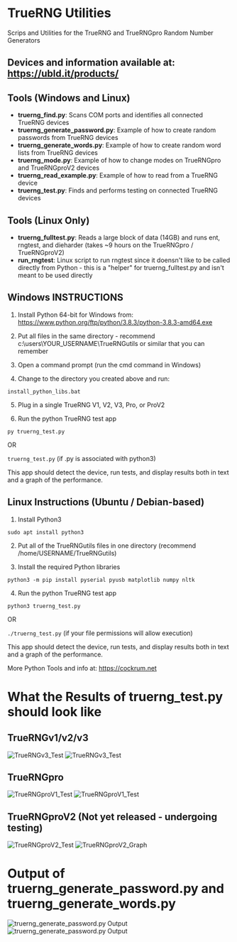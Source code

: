 TrueRNG Utilities
=================
Scrips and Utilities for the TrueRNG and TrueRNGpro Random Number Generators

Devices and information available at: https://ubld.it/products/
---------------------------------------------------------------

Tools (Windows and Linux)
-------------------------
* **truerng_find.py**:	Scans COM ports and identifies all connected TrueRNG devices
* **truerng_generate_password.py**: Example of how to create random passwords from TrueRNG devices
* **truerng_generate_words.py**: Example of how to create random word lists from TrueRNG devices
* **truerng_mode.py**: Example of how to change modes on TrueRNGpro and TrueRNGproV2 devices
* **truerng_read_example.py**: Example of how to read from a TrueRNG device
* **truerng_test.py**: Finds and performs testing on connected TrueRNG devices

Tools (Linux Only)
------------------
* **truerng_fulltest.py**:	Reads a large block of data (14GB) and runs ent, rngtest, and dieharder (takes ~9 hours on the TrueRNGpro / TrueRNGproV2)
* **run_rngtest**:					Linux script to run rngtest since it doensn't like to be called directly from Python - this is a "helper" for truerng_fulltest.py and isn't meant to be used directly

Windows INSTRUCTIONS
--------------------

1. Install Python 64-bit for Windows from:
https://www.python.org/ftp/python/3.8.3/python-3.8.3-amd64.exe

2. Put all files in the same directory - recommend c:\users\YOUR_USERNAME\TrueRNGutils or similar that you can remember

3. Open a command prompt (run the cmd command in Windows)

4. Change to the directory you created above and run: 

`install_python_libs.bat`

5. Plug in a single TrueRNG V1, V2, V3, Pro, or ProV2

6. Run the python TrueRNG test app

`py truerng_test.py`

OR

`truerng_test.py` (if .py is associated with python3)

This app should detect the device, run tests, and display results both in text and a graph of the performance.

Linux Instructions (Ubuntu / Debian-based)
------------------------------------------

1. Install Python3

`sudo apt install python3`

2. Put all of the TrueRNGutils files in one directory (recommend /home/USERNAME/TrueRNGutils)

3. Install the required Python libraries

`python3 -m pip install pyserial pyusb matplotlib numpy nltk `

4. Run the python TrueRNG test app

`python3 truerng_test.py`

OR

`./truerng_test.py` (if your file permissions will allow execution)
 
This app should detect the device, run tests, and display results both in text and a graph of the performance.

More Python Tools and info at:  https://cockrum.net

What the Results of truerng_test.py should look like
====================================================

TrueRNGv1/v2/v3
---------------

![TrueRNGv3_Test](https://cockrum.net/images/TrueRNGv3_Test.jpg)
![TrueRNGv3_Test](https://cockrum.net/images/TrueRNGv3_Graph.jpg)

TrueRNGpro
---------------

![TrueRNGproV1_Test](https://cockrum.net/images/TrueRNGproV1_Test.jpg)
![TrueRNGproV1_Test](https://cockrum.net/images/TrueRNGproV1_Graph.jpg)

TrueRNGproV2 (Not yet released - undergoing testing)
---------------

![TrueRNGproV2_Test](https://cockrum.net/images/TrueRNGproV2_Test.jpg)
![TrueRNGproV2_Graph](https://cockrum.net/images/TrueRNGproV2_Graph.jpg)

Output of truerng_generate_password.py and truerng_generate_words.py
====================================================================
![truerng_generate_password.py Output](https://cockrum.net/images/TrueRNG_password_example.png)
![truerng_generate_password.py Output](https://cockrum.net/images/TrueRNG_wordlist_example.png)


